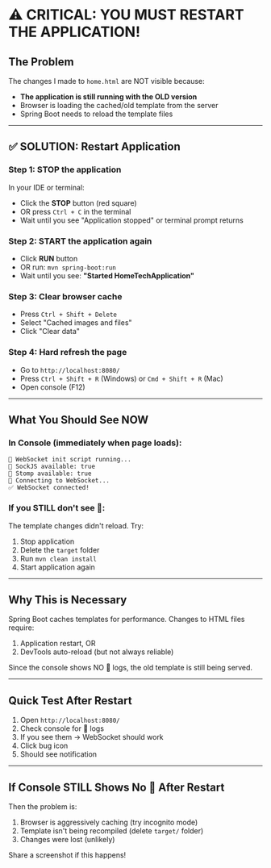 # ⚠️ CRITICAL: YOU MUST RESTART THE APPLICATION!

## The Problem
The changes I made to `home.html` are NOT visible because:
- **The application is still running with the OLD version**
- Browser is loading the cached/old template from the server
- Spring Boot needs to reload the template files

---

## ✅ SOLUTION: Restart Application

### Step 1: STOP the application
In your IDE or terminal:
- Click the **STOP** button (red square)
- OR press `Ctrl + C` in the terminal
- Wait until you see "Application stopped" or terminal prompt returns

### Step 2: START the application again
- Click **RUN** button
- OR run: `mvn spring-boot:run`
- Wait until you see: **"Started HomeTechApplication"**

### Step 3: Clear browser cache
- Press `Ctrl + Shift + Delete`
- Select "Cached images and files"
- Click "Clear data"

### Step 4: Hard refresh the page
- Go to `http://localhost:8080/`
- Press `Ctrl + Shift + R` (Windows) or `Cmd + Shift + R` (Mac)
- Open console (F12)

---

## What You Should See NOW

### In Console (immediately when page loads):
```
🔧 WebSocket init script running...
🔧 SockJS available: true
🔧 Stomp available: true
🔌 Connecting to WebSocket...
✅ WebSocket connected!
```

### If you STILL don't see 🔧:
The template changes didn't reload. Try:
1. Stop application
2. Delete the `target` folder
3. Run `mvn clean install`
4. Start application again

---

## Why This is Necessary

Spring Boot caches templates for performance. Changes to HTML files require:
1. Application restart, OR
2. DevTools auto-reload (but not always reliable)

Since the console shows NO 🔧 logs, the old template is still being served.

---

## Quick Test After Restart

1. Open `http://localhost:8080/`
2. Check console for 🔧 logs
3. If you see them → WebSocket should work
4. Click bug icon
5. Should see notification

---

## If Console STILL Shows No 🔧 After Restart

Then the problem is:
1. Browser is aggressively caching (try incognito mode)
2. Template isn't being recompiled (delete `target/` folder)
3. Changes were lost (unlikely)

Share a screenshot if this happens!

